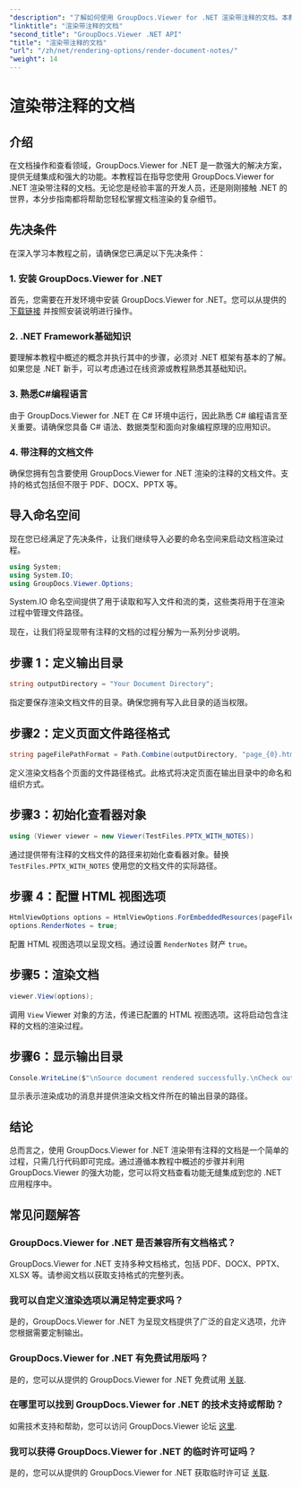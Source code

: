 ```yaml
---
"description": "了解如何使用 GroupDocs.Viewer for .NET 渲染带注释的文档。本教程将逐步讲解如何将其无缝集成到您的 .NET 应用程序中。"
"linktitle": "渲染带注释的文档"
"second_title": "GroupDocs.Viewer .NET API"
"title": "渲染带注释的文档"
"url": "/zh/net/rendering-options/render-document-notes/"
"weight": 14
---
```


# 渲染带注释的文档

## 介绍
在文档操作和查看领域，GroupDocs.Viewer for .NET 是一款强大的解决方案，提供无缝集成和强大的功能。本教程旨在指导您使用 GroupDocs.Viewer for .NET 渲染带注释的文档。无论您是经验丰富的开发人员，还是刚刚接触 .NET 的世界，本分步指南都将帮助您轻松掌握文档渲染的复杂细节。
## 先决条件
在深入学习本教程之前，请确保您已满足以下先决条件：
### 1. 安装 GroupDocs.Viewer for .NET
首先，您需要在开发环境中安装 GroupDocs.Viewer for .NET。您可以从提供的 [下载链接](https://releases.groupdocs.com/viewer/net/) 并按照安装说明进行操作。
### 2. .NET Framework基础知识
要理解本教程中概述的概念并执行其中的步骤，必须对 .NET 框架有基本的了解。如果您是 .NET 新手，可以考虑通过在线资源或教程熟悉其基础知识。
### 3. 熟悉C#编程语言
由于 GroupDocs.Viewer for .NET 在 C# 环境中运行，因此熟悉 C# 编程语言至关重要。请确保您具备 C# 语法、数据类型和面向对象编程原理的应用知识。
### 4. 带注释的文档文件
确保您拥有包含要使用 GroupDocs.Viewer for .NET 渲染的注释的文档文件。支持的格式包括但不限于 PDF、DOCX、PPTX 等。

## 导入命名空间
现在您已经满足了先决条件，让我们继续导入必要的命名空间来启动文档渲染过程。

```csharp
using System;
using System.IO;
using GroupDocs.Viewer.Options;
```
System.IO 命名空间提供了用于读取和写入文件和流的类，这些类将用于在渲染过程中管理文件路径。

现在，让我们将呈现带有注释的文档的过程分解为一系列分步说明。
## 步骤 1：定义输出目录
```csharp
string outputDirectory = "Your Document Directory";
```
指定要保存渲染文档文件的目录。确保您拥有写入此目录的适当权限。
## 步骤2：定义页面文件路径格式
```csharp
string pageFilePathFormat = Path.Combine(outputDirectory, "page_{0}.html");
```
定义渲染文档各个页面的文件路径格式。此格式将决定页面在输出目录中的命名和组织方式。
## 步骤3：初始化查看器对象
```csharp
using (Viewer viewer = new Viewer(TestFiles.PPTX_WITH_NOTES))
```
通过提供带有注释的文档文件的路径来初始化查看器对象。替换 `TestFiles.PPTX_WITH_NOTES` 使用您的文档文件的实际路径。
## 步骤 4：配置 HTML 视图选项
```csharp
HtmlViewOptions options = HtmlViewOptions.ForEmbeddedResources(pageFilePathFormat);
options.RenderNotes = true;
```
配置 HTML 视图选项以呈现文档。通过设置 `RenderNotes` 财产 `true`。
## 步骤5：渲染文档
```csharp
viewer.View(options);
```
调用 `View` Viewer 对象的方法，传递已配置的 HTML 视图选项。这将启动包含注释的文档的渲染过程。
## 步骤6：显示输出目录
```csharp
Console.WriteLine($"\nSource document rendered successfully.\nCheck output in {outputDirectory}.");
```
显示表示渲染成功的消息并提供渲染文档文件所在的输出目录的路径。

## 结论
总而言之，使用 GroupDocs.Viewer for .NET 渲染带有注释的文档是一个简单的过程，只需几行代码即可完成。通过遵循本教程中概述的步骤并利用 GroupDocs.Viewer 的强大功能，您可以将文档查看功能无缝集成到您的 .NET 应用程序中。
## 常见问题解答
### GroupDocs.Viewer for .NET 是否兼容所有文档格式？
GroupDocs.Viewer for .NET 支持多种文档格式，包括 PDF、DOCX、PPTX、XLSX 等。请参阅文档以获取支持格式的完整列表。
### 我可以自定义渲染选项以满足特定要求吗？
是的，GroupDocs.Viewer for .NET 为呈现文档提供了广泛的自定义选项，允许您根据需要定制输出。
### GroupDocs.Viewer for .NET 有免费试用版吗？
是的，您可以从提供的 GroupDocs.Viewer for .NET 免费试用 [关联](https://releases。groupdocs.com/).
### 在哪里可以找到 GroupDocs.Viewer for .NET 的技术支持或帮助？
如需技术支持和帮助，您可以访问 GroupDocs.Viewer 论坛 [这里](https://forum。groupdocs.com/c/viewer/9).
### 我可以获得 GroupDocs.Viewer for .NET 的临时许可证吗？
是的，您可以从提供的 GroupDocs.Viewer for .NET 获取临时许可证 [关联](https://purchase。groupdocs.com/temporary-license/).
